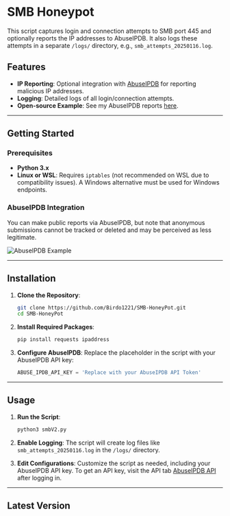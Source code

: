 # SMB Honeypot

This script captures login and connection attempts to SMB port 445 and optionally reports the IP addresses to AbuseIPDB. It also logs these attempts in a separate `/logs/` directory, e.g., `smb_attempts_20250116.log`.

## Features
- **IP Reporting**: Optional integration with [AbuseIPDB](https://www.abuseipdb.com/) for reporting malicious IP addresses.
- **Logging**: Detailed logs of all login/connection attempts.
- **Open-source Example**: See my AbuseIPDB reports [here](https://www.abuseipdb.com/user/137416).

---

## Getting Started

### Prerequisites
- **Python 3.x**
- **Linux or WSL**: Requires `iptables` (not recommended on WSL due to compatibility issues). A Windows alternative must be used for Windows endpoints.

### AbuseIPDB Integration
You can make public reports via AbuseIPDB, but note that anonymous submissions cannot be tracked or deleted and may be perceived as less legitimate.

![AbuseIPDB Example](https://github.com/user-attachments/assets/f0cc7367-d557-4ff5-92ab-f63a73ec1f5f)

---

## Installation

1. **Clone the Repository**:
    ```bash
    git clone https://github.com/Birdo1221/SMB-HoneyPot.git
    cd SMB-HoneyPot
    ```

2. **Install Required Packages**:
    ```bash
    pip install requests ipaddress
    ```

3. **Configure AbuseIPDB**:
    Replace the placeholder in the script with your AbuseIPDB API key:
    ```python
    ABUSE_IPDB_API_KEY = 'Replace with your AbuseIPDB API Token'
    ```

---

## Usage

1. **Run the Script**:
    ```bash
    python3 smbV2.py
    ```

2. **Enable Logging**:
    The script will create log files like `smb_attempts_20250116.log` in the `/logs/` directory.

3. **Edit Configurations**:
    Customize the script as needed, including your AbuseIPDB API key. To get an API key, visit the API tab [AbuseIPDB API](https://www.abuseipdb.com/) after logging in.

---

## Latest Version
